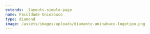 ```yaml
---
extends: _layouts.simple-page
name: Faculdade Uninabuco
type: diamond
image: /assets/images/uploads/diamante-uninabuco-logotipo.png
---
```


